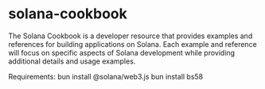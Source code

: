 # solana-cookbook

The Solana Cookbook is a developer resource that provides examples and references for building applications on Solana. Each example and reference will focus on specific aspects of Solana development while providing additional details and usage examples.

Requirements:
bun install @solana/web3.js
bun install bs58
